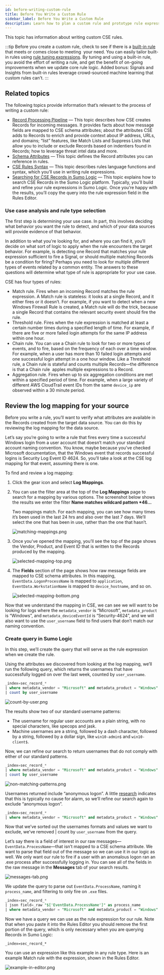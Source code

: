 ```yaml
---
id: before-writing-custom-rule
title: Before You Write a Custom Rule
sidebar_label: Before You Write a Custom Rule
description: Learn how to plan a custom rule and prototype rule expressions in the Sumo Logic platform.
---
```



This topic has information about writing custom CSE rules.

:::tip
Before you create a custom rule, check to see if there is a [built-in rule](cse-built-in-rules.md) that meets or comes close to meeting  your need. You can easily tailor built-in rules using [rule tuning expressions](rule-tuning-expressions.md). By tuning and using a built-in rule, you avoid the effort of writing a rule, and get the benefit of on-going improvements when we update core rule logic. Added bonus: Signals and Insights from built-in rules leverage crowd-sourced machine learning that custom rules can't.
:::

## Related topics

The following topics provide information that’s relevant to the process of writing a custom rule:

* [Record Processing Pipeline](../schema/record-processing-pipeline.md) — This topic describes how CSE creates Records for incoming messages. It provides facts about how message fields are mapped to CSE schema attributes; about the attributes CSE adds to Records to enrich and provide context about IP address, URLs, and domains; “list” features, like Match Lists and Suppress Lists that allow you to include or exclude Records based on indentiers found in Records; how to leverage threat intel data and more.
* [Schema Attributes](../schema/schema-attributes.md) — This topic defines the Record attributes you can reference in rules.
* [CSE Rules Syntax](cse-rules-syntax.md) — This topic describes rules language functions and syntax, which you’ll use in writing rule expressions.
* [Searching for CSE Records in Sumo Logic](../records-signals-entities-insights/search-cse-records-in-sumo.md) — This topic explains how to search CSE Records in the Sumo Logic platform. Typically, you’ll build and refine your rule expressions in Sumo Logic. Once you’re happy with the results, you’ll copy the query into the rule expression field in the Rules Editor.

### Use case analysis and rule type selection

The first step is determining your use case. In part, this involves deciding what behavior you want the rule to detect, and which of your data sources will provide evidence of that behavior. 

In addition to what you're looking for, and where you can find it, you’ll decide on what sort of logic to apply when the rule encounters the target behavior. For example, is detecting one Record that matches your rule expression sufficient to fire a Signal, or should multiple matching Records be a condition for firing? Perhaps you need to look for multiple different types of events related by a common entity. The answers to these questions will determine what type of rule is appropriate for your use case. 

CSE has four types of rules:

* Match rule. Fires when an incoming Record matches the rule expression. A Match rule is stateless: it looks at a single Record, and it either fires or it doesn’t. For example, if you want to detect when a new Windows Firewall Rule is created, a Match rule will do the trick, because a single Record that contains the relevant security event should fire the rule.
* Threshold rule. Fires when the rule expression is matched at least a certain number times during a specified length of time. For example, if there are five or more failed login attempts for the same IP address within one hour.
* Chain rule. You can use a Chain rule to look for two or more types of events, and to fire, based on the frequency of each over a time window. For example, when a user has more than 10 failed login attempts and one successful login attempt in a one hour window. Like a Threshold rule, a Chain rule is stateful and counts multiple Records—the difference is that a Chain rule  apples multiple expressions to a Record. 
* Aggregation rule. Fires when up to six aggregation conditions are met within a specified period of time. For example, when a large variety of different AWS CloudTrail event IDs from the same `device_ip` are observed within a 30 minute period.

## Review the log mapping for your source

Before you write a rule, you’ll want to verify what attributes are available in the Records created from the target data source. You can do this by reviewing the log mapping for the data source.  

Let’s say you’re going to write a rule that fires every time a successful Windows login from a user account that doesn’t match your standard account naming convention. You know, maybe because you’ve checked Microsoft documentation, that the Windows event that records successful logins is Security Log Event ID 4624. So, you’ll take a look at the CSE log mapping for that event, assuming there is one.

To find and review a log mapping:

1. Click the gear icon and select **Log Mappings**.
1. You can use the filter area at the top of the **Log Mappings** page to search for a mapping by various options. The screenshot below shows the results we enter the filter **Name matches wildcard pattern \*46...**

    Two mappings match. For each mapping, you can see how many times it’s been used in the last 24 hrs and also over the last 7 days. We’ll select the one that has been in use, rather than the one that hasn’t.

    ![matching-mappings.png](/img/cse/matching-mappings.png)
1. Once you’ve opened the mapping, you’ll see the top of the page shows the Vendor, Product, and Event ID that is written to the Records produced by the mapping.  

    ![selected-mapping-top.png](/img/cse/selected-mapping-top.png)
1. The **Fields** section of the page shows how raw message fields are mapped to CSE schema attributes. In this mapping, `EventData.LogonProcessName` is mapped to `application`, `EventData.WorkstationName` is mapped to `device_hostname`, and so on. 

    ![selected-mapping-bottom.png](/img/cse/selected-mapping-bottom.png)

Now that we understand the mapping in CSE, we can see we will want to be looking for logs where the `metadata_vendor` is “Microsoft”, `metadata_product` is “Windows”, and `metadata_deviceEventId` is “Security-4624”, and we will also want to use the `user_username` field to find users that don’t match our naming convention.

### Create query in Sumo Logic

In this step, we’ll create the query that will serve as the rule expression when we create the rule.

Using the attributes we discovered from looking at the log mapping, we’ll run the following query, which returns the usernames that have successfully logged on over the last week, counted by `user_username`.

```sql
_index=sec_record_*
| where metadata_vendor = "Microsoft" and metadata_product = "Windows" and metadata_deviceEventId = "Security-4624"
| count by user_username
```

![count-by-user.png](/img/cse/count-by-user.png)  

The results show two of our standard username patterns: 

* The username for regular user accounts are a plain string, with no special characters, like specops and jask.
* Machine usernames are a string, followed by a dash character, followed by a string, followed by a dollar sign, like `win10-admin$` and `win10-client$`.

Now, we can refine our search to return usernames that do not comply with either of our standard patterns.

```sql
_index=sec_record_*
| where metadata_vendor = "Microsoft" and metadata_product = "Windows" and metadata_deviceEventId = "Security-4624" and !(user_username matches /^[a-zA-Z]*$/ or user_username matches "*-*$")
| count by user_username
```

![non-matching-patterns.png](/img/cse/non-matching-patterns.png)

Usernames returned include “anonymous logon”. A little [research](https://social.technet.microsoft.com/Forums/ie/en-US/dbcbb9f1-c6a7-43ea-94b8-ba72a89e2221/nt-authorityanonymous-logon?forum=winservergen) indicates that this is typically no cause for alarm, so we’ll refine our search again to exclude “anonymous logon”.

```sql
_index=sec_record_*
| where metadata_vendor = "Microsoft" and metadata_product = "Windows" and metadata_deviceEventId = "Security-4624" and !(user_username matches /^[a-zA-Z]*$/ or user_username matches "*-*$") and user_username != "anonymous logon"
```

Now that we’ve sorted out the usernames formats and values we want to exclude, we’ve removed \| count by `user_username` from the query.

Let’s say there is a field of interest in our raw messages—`EventData.ProcessName`—that isn’t mapped to a CSE schema attribute. We want to parse that field out of the message so we can use it in our logic as well. We only want our rule to fire if a user with an anomalous logon ran an .exe process after successfully logging in. You can see all of the fields in the raw message in the **Messages** tab of your search results.

![messages-tab.png](/img/cse/messages-tab.png)

We update the query to parse out `EventData.ProcessName`, naming it `process_name`, and filtering to only fire on `.exe` files. 

```sql
_index=sec_record_*
| json field=_raw "$['EventData.ProcessName']" as process_name
| where metadata_vendor = "Microsoft" and metadata_product = "Windows" and metadata_deviceEventId = "Security-4624" and !(user_username matches /^[a-zA-Z]*$/ or user_username matches "*-*$") and user_username != "anonymous logon" and process_name matches "*.exe"
```

Now we have a query we can use as the rule expression for our rule. Note that when you paste it into the Rules Editor you should remove the first portion of the query, which is only necessary when you are querying Records in Sumo Logic:

`_index=sec_record_*`  

You can use an expression like this example in any rule type. Here is an example Match rule with the expression, shown in the Rules Editor.

![example-in-editor.png](/img/cse/example-in-editor.png)

 
